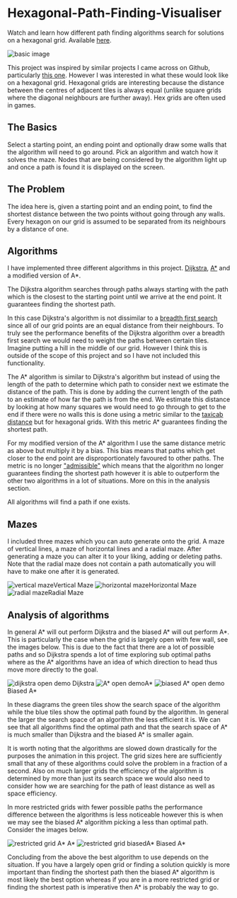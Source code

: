 # Hexagonal-Path-Finding-Visualiser

Watch and learn how different path finding algorithms search for solutions on a
hexagonal grid. Available
[here](https://rory-sullivan.github.io/Hexagonal-Path-Finding-Visualiser/).

![basic image](./images/basic.png)

This project was inspired by similar projects I came across on Github,
particularly
[this one](https://github.com/clementmihailescu/Pathfinding-Visualizer). However
I was interested in what these would look like on a hexagonal grid. Hexagonal
grids are interesting because the distance between the centres of adjacent tiles
is always equal (unlike square grids where the diagonal neighbours are further
away). Hex grids are often used in games.

## The Basics

Select a starting point, an ending point and optionally draw some walls that the
algorithm will need to go around. Pick an algorithm and watch how it solves the
maze. Nodes that are being considered by the algorithm light up and once a path
is found it is displayed on the screen.

## The Problem

The idea here is, given a starting point and an ending point, to find the
shortest distance between the two points without going through any walls. Every
hexagon on our grid is assumed to be separated from its neighbours by a distance
of one.

## Algorithms

I have implemented three different algorithms in this project.
[Dijkstra](https://en.wikipedia.org/wiki/Dijkstra%27s_algorithm),
[A\*](https://en.wikipedia.org/wiki/A*_search_algorithm) and a modified version
of A\*.

The Dijkstra algorithm searches through paths always starting with the path
which is the closest to the starting point until we arrive at the end point. It
guarantees finding the shortest path.

In this case Dijkstra's algorithm is not dissimilar to a
[breadth first search](https://en.wikipedia.org/wiki/Breadth-first_search) since
all of our grid points are an equal distance from their neighbours. To truly see
the performance benefits of the Dijkstra algorithm over a breadth first search
we would need to weight the paths between certain tiles. Imagine putting a hill
in the middle of our grid. However I think this is outside of the scope of this
project and so I have not included this functionality.

The A\* algorithm is similar to Dijkstra's algorithm but instead of using the
length of the path to determine which path to consider next we estimate the
distance of the path. This is done by adding the current length of the path to
an estimate of how far the path is from the end. We estimate this distance by
looking at how many squares we would need to go through to get to the end if
there were no walls this is done using a metric similar to the
[taxicab distance](https://en.wikipedia.org/wiki/Taxicab_geometry) but for
hexagonal grids. With this metric A\* guarantees finding the shortest path.

For my modified version of the A\* algorithm I use the same distance metric as
above but multiply it by a bias. This bias means that paths which get closer to
the end point are disproportionately favoured to other paths. The metric is no
longer ["admissible"](https://en.wikipedia.org/wiki/Admissible_heuristic) which
means that the algorithm no longer guarantees finding the shortest path however
it is able to outperform the other two algorithms in a lot of situations. More
on this in the analysis section.

All algorithms will find a path if one exists.

## Mazes

I included three mazes which you can auto generate onto the grid. A maze of
vertical lines, a maze of horizontal lines and a radial maze. After generating a
maze you can alter it to your liking, adding or deleting paths. Note that the
radial maze does not contain a path automatically you will have to make one
after it is generated.

![vertical maze](./images/verticalMaze.png)Vertical Maze
![horizontal maze](./images/horizontalMaze.png)Horizontal Maze
![radial maze](./images/radialMaze.png)Radial Maze

## Analysis of algorithms

In general A* will out perform Dijkstra and the biased A* will out perform A*.
This is particularly the case when the grid is largely open with few wall, see
the images below. This is due to the fact that there are a lot of possible paths
and so Dijkstra spends a lot of time exploring sub optimal paths where as the A*
algorithms have an idea of which direction to head thus move more directly to
the goal.

![dijkstra open demo](./images/openDijkstra.png) Dijkstra
![A* open demo](./images/openAStar.png)A* ![biased A* open
demo](./images/openBiasedAStar.png)Biased A\*

In these diagrams the green tiles show the search space of the algorithm while
the blue tiles show the optimal path found by the algorithm. In general the
larger the search space of an algorithm the less efficient it is. We can see
that all algorithms find the optimal path and that the search space of A* is
much smaller than Dijkstra and the biased A* is smaller again.

It is worth noting that the algorithms are slowed down drastically for the
purposes the animation in this project. The grid sizes here are sufficiently
small that any of these algorithms could solve the problem in a fraction of a
second. Also on much larger grids the efficiency of the algorithm is determined
by more than just its search space we would also need to consider how we are
searching for the path of least distance as well as space efficiency.

In more restricted grids with fewer possible paths the performance difference
between the algorithms is less noticeable however this is when we may see the
biased A\* algorithm picking a less than optimal path. Consider the images
below.

![restricted grid A*](./images/longPathAStar.png) A\*
![restricted grid biasedA*](./images/longPathBiasedAStar.png) Biased A\*

Concluding from the above the best algorithm to use depends on the situation. If
you have a largely open grid or finding a solution quickly is more important
than finding the shortest path then the biased A* algorithm is most likely the
best option whereas if you are in a more restricted grid or finding the shortest
path is imperative then A* is probably the way to go.
